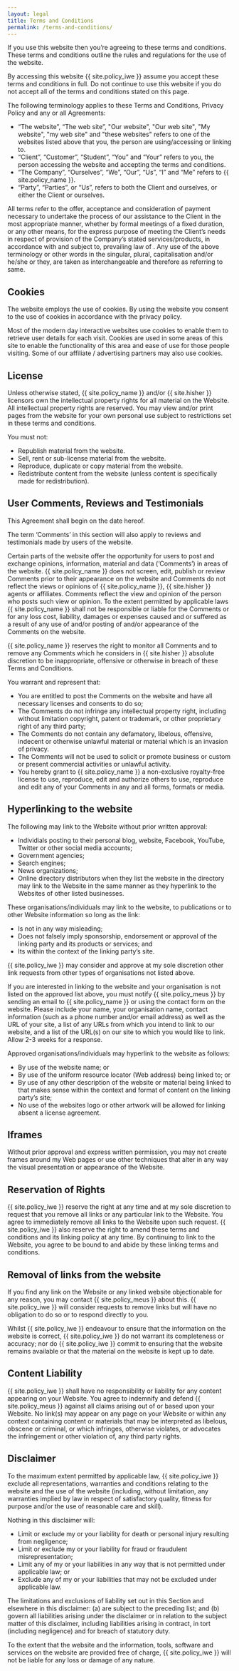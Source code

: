 ```yaml
---
layout: legal
title: Terms and Conditions
permalink: /terms-and-conditions/
---
```

If you use this website then you’re agreeing to these terms and conditions.
These terms and conditions outline the rules and regulations for the use of the website.

By accessing this website {{ site.policy_iwe }} assume you accept these terms and conditions in full. Do not continue to use this website if you do not accept all of the terms and conditions stated on this page.

The following terminology applies to these Terms and Conditions, Privacy Policy and any or all Agreements:

* “The website”, “The web site”, "Our website", "Our web site", "My website", "my web site" and "these websites" refers to one of the websites listed above that you, the person are using/accessing or linking to.
* “Client”, “Customer”, “Student”, “You” and “Your” refers to you, the person accessing the website and accepting the terms and conditions.
* “The Company”, “Ourselves”, “We”, “Our”, “Us”, “I” and “Me” refers to {{ site.policy_name }}.
* “Party”, “Parties”, or “Us”, refers to both the Client and ourselves, or either the Client or ourselves.

All terms refer to the offer, acceptance and consideration of payment necessary to undertake the process of our assistance to the Client in the most appropriate manner, whether by formal meetings of a fixed duration, or any other means, for the express purpose of meeting the Client’s needs in respect of provision of the Company’s stated services/products, in accordance with and subject to, prevailing law of . Any use of the above terminology or other words in the singular, plural, capitalisation and/or he/she or they, are taken as interchangeable and therefore as referring to same.

## Cookies

The website employs the use of cookies. By using the website you consent to the use of cookies in accordance with the privacy policy.

Most of the modern day interactive websites use cookies to enable them to retrieve user details for each visit. Cookies are used in some areas of this site to enable the functionality of this area and ease of use for those people visiting. Some of our affiliate / advertising partners may also use cookies.

## License

Unless otherwise stated, {{ site.policy_name }} and/or {{ site.hisher }} licensors own the intellectual property rights for all material on the Website. All intellectual property rights are reserved. You may view and/or print pages from the website for your own personal use subject to restrictions set in these terms and conditions.

You must not:

* Republish material from the website.
* Sell, rent or sub-license material from the website.
* Reproduce, duplicate or copy material from the website.
* Redistribute content from the website (unless content is specifically made for redistribution).

## User Comments, Reviews and Testimonials

This Agreement shall begin on the date hereof.

The term ‘Comments’ in this section will also apply to reviews and testimonials made by users of the website.

Certain parts of the website offer the opportunity for users to post and exchange opinions, information, material and data (‘Comments’) in areas of the website. {{ site.policy_name }} does not screen, edit, publish or review Comments prior to their appearance on the website and Comments do not reflect the views or opinions of {{ site.policy_name }}, {{ site.hisher }} agents or affiliates. Comments reflect the view and opinion of the person who posts such view or opinion. To the extent permitted by applicable laws {{ site.policy_name }} shall not be responsible or liable for the Comments or for any loss cost, liability, damages or expenses caused and or suffered as a result of any use of and/or posting of and/or appearance of the Comments on the website.

{{ site.policy_name }} reserves the right to monitor all Comments and to remove any Comments which he considers in {{ site.hisher }} absolute discretion to be inappropriate, offensive or otherwise in breach of these Terms and Conditions.

You warrant and represent that:

* You are entitled to post the Comments on the website and have all necessary licenses and consents to do so;
* The Comments do not infringe any intellectual property right, including without limitation copyright, patent or trademark, or other proprietary right of any third party;
* The Comments do not contain any defamatory, libelous, offensive, indecent or otherwise unlawful material or material which is an invasion of privacy.
* The Comments will not be used to solicit or promote business or custom or present commercial activities or unlawful activity.
* You hereby grant to {{ site.policy_name }} a non-exclusive royalty-free license to use, reproduce, edit and authorize others to use, reproduce and edit any of your Comments in any and all forms, formats or media.

## Hyperlinking to the website

The following may link to the Website without prior written approval:

* Individials posting to their personal blog, website, Facebook, YouTube, Twitter or other social media accounts;
* Government agencies;
* Search engines;
* News organizations;
* Online directory distributors when they list the website in the directory may link to the Website in the same manner as they hyperlink to the Websites of other listed businesses.

These organisations/individuals may link to the website, to publications or to other Website information so long as the link:

* Is not in any way misleading;
* Does not falsely imply sponsorship, endorsement or approval of the linking party and its products or services; and
* Its within the context of the linking party’s site.

{{ site.policy_iwe }} may consider and approve at my sole discretion other link requests from other types of organisations not listed above.

If you are interested in linking to the website and your organisation is not listed on the approved list above, you must notify {{ site.policy_meus }} by sending an email to {{ site.policy_name }} or using the contact form on the website. Please include your name, your organisation name, contact information (such as a phone number and/or email address) as well as the URL of your site, a list of any URLs from which you intend to link to our website, and a list of the URL(s) on our site to which you would like to link. Allow 2-3 weeks for a response.

Approved organisations/individuals may hyperlink to the website as follows:

* By use of the website name; or
* By use of the uniform resource locator (Web address) being linked to; or
* By use of any other description of the website or material being linked to that makes sense within the context and format of content on the linking party’s site;
* No use of the websites logo or other artwork will be allowed for linking absent a license agreement.

## Iframes

Without prior approval and express written permission, you may not create frames around my Web pages or use other techniques that alter in any way the visual presentation or appearance of the Website.

## Reservation of Rights

{{ site.policy_iwe }} reserve the right at any time and at my sole discretion to request that you remove all links or any particular link to the Website. You agree to immediately remove all links to the Website upon such request. {{ site.policy_iwe }} also reserve the right to amend these terms and conditions and its linking policy at any time. By continuing to link to the Website, you agree to be bound to and abide by these linking terms and conditions.

## Removal of links from the website

If you find any link on the Website or any linked website objectionable for any reason, you may contact {{ site.policy_meus }} about this. {{ site.policy_iwe }} will consider requests to remove links but will have no obligation to do so or to respond directly to you.

Whilst {{ site.policy_iwe }} endeavour to ensure that the information on the website is correct, {{ site.policy_iwe }} do not warrant its completeness or accuracy; nor do {{ site.policy_iwe }} commit to ensuring that the website remains available or that the material on the website is kept up to date.

## Content Liability

{{ site.policy_iwe }} shall have no responsibility or liability for any content appearing on your Website. You agree to indemnify and defend {{ site.policy_meus }} against all claims arising out of or based upon your Website. No link(s) may appear on any page on your Website or within any context containing content or materials that may be interpreted as libelous, obscene or criminal, or which infringes, otherwise violates, or advocates the infringement or other violation of, any third party rights.

## Disclaimer

To the maximum extent permitted by applicable law, {{ site.policy_iwe }} exclude all representations, warranties and conditions relating to the website and the use of the website (including, without limitation, any warranties implied by law in respect of satisfactory quality, fitness for purpose and/or the use of reasonable care and skill).

Nothing in this disclaimer will:

* Limit or exclude my or your liability for death or personal injury resulting from negligence;
* Limit or exclude my or your liability for fraud or fraudulent misrepresentation;
* Limit any of my or your liabilities in any way that is not permitted under applicable law; or
* Exclude any of my or your liabilities that may not be excluded under applicable law.

The limitations and exclusions of liability set out in this Section and elsewhere in this disclaimer: (a) are subject to the preceding list; and (b) govern all liabilities arising under the disclaimer or in relation to the subject matter of this disclaimer, including liabilities arising in contract, in tort (including negligence) and for breach of statutory duty.

To the extent that the website and the information, tools, software and services on the website are provided free of charge, {{ site.policy_iwe }} will not be liable for any loss or damage of any nature.
